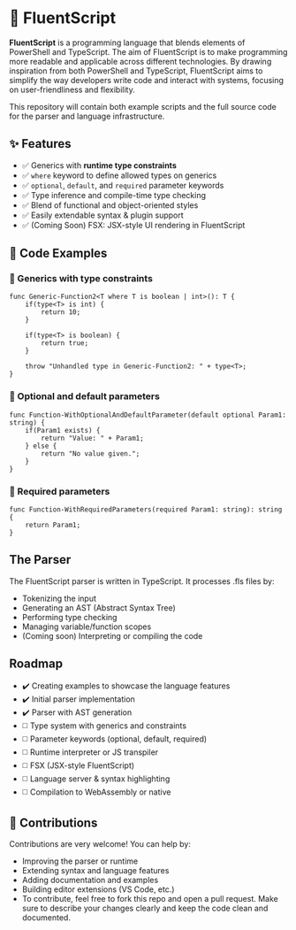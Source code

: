 # 🚀 FluentScript

**FluentScript** is a programming language that blends elements of PowerShell and TypeScript. The aim of FluentScript is to make programming more readable and applicable across different technologies. By drawing inspiration from both PowerShell and TypeScript, FluentScript aims to simplify the way developers write code and interact with systems, focusing on user-friendliness and flexibility.

This repository will contain both example scripts and the full source code for the parser and language infrastructure.

## ✨ Features

- ✅ Generics with **runtime type constraints**
- ✅ `where` keyword to define allowed types on generics
- ✅ `optional`, `default`, and `required` parameter keywords
- ✅ Type inference and compile-time type checking
- ✅ Blend of functional and object-oriented styles
- ✅ Easily extendable syntax & plugin support
- ✅ (Coming Soon) FSX: JSX-style UI rendering in FluentScript

## 🧠 Code Examples

### 📌 Generics with type constraints
```fls
func Generic-Function2<T where T is boolean | int>(): T {
    if(type<T> is int) {
        return 10;
    }

    if(type<T> is boolean) {
        return true;
    }

    throw "Unhandled type in Generic-Function2: " + type<T>;
}
```

### 📌 Optional and default parameters
```fls
func Function-WithOptionalAndDefaultParameter(default optional Param1: string) {
    if(Param1 exists) {
        return "Value: " + Param1;
    } else {
        return "No value given.";
    }
}
```

### 📌 Required parameters
```fls
func Function-WithRequiredParameters(required Param1: string): string {
    return Param1;
}
```

## The Parser
The FluentScript parser is written in TypeScript. It processes .fls files by:

- Tokenizing the input
- Generating an AST (Abstract Syntax Tree)
- Performing type checking
- Managing variable/function scopes
- (Coming soon) Interpreting or compiling the code

## Roadmap

- ✔️ Creating examples to showcase the language features
- ✔️ Initial parser implementation
- ✔️ Parser with AST generation
- ◻️ Type system with generics and constraints
- ◻️ Parameter keywords (optional, default, required)
- ◻️ Runtime interpreter or JS transpiler
- ◻️ FSX (JSX-style FluentScript)
- ◻️ Language server & syntax highlighting
- ◻️ Compilation to WebAssembly or native

## 🤝 Contributions
Contributions are very welcome! You can help by:

- Improving the parser or runtime
- Extending syntax and language features
- Adding documentation and examples
- Building editor extensions (VS Code, etc.)
- To contribute, feel free to fork this repo and open a pull request. Make sure to describe your changes clearly and keep the code clean and documented.